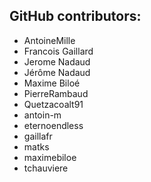 GitHub contributors:
--------------------------------
 - AntoineMille
 - Francois Gaillard
 - Jerome Nadaud
 - Jérôme Nadaud
 - Maxime Biloé
 - PierreRambaud
 - Quetzacoalt91
 - antoin-m
 - eternoendless
 - gaillafr
 - matks
 - maximebiloe
 - tchauviere
